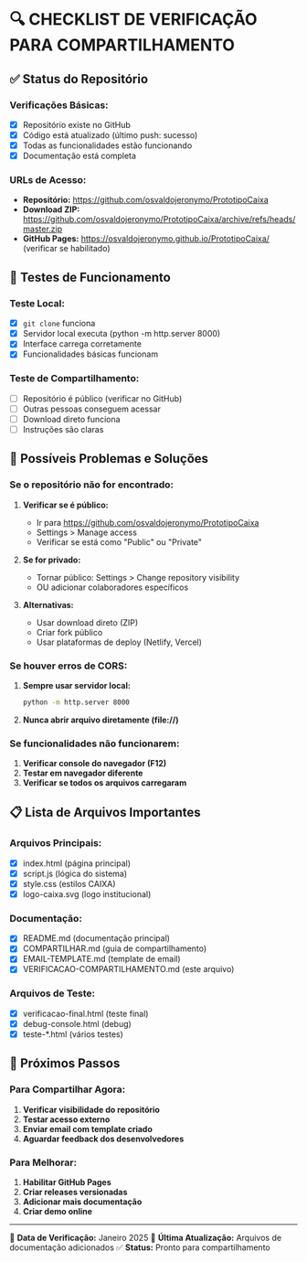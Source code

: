 🔍 CHECKLIST DE VERIFICAÇÃO PARA COMPARTILHAMENTO
===============================================

## ✅ Status do Repositório

### Verificações Básicas:
- [x] Repositório existe no GitHub
- [x] Código está atualizado (último push: sucesso)
- [x] Todas as funcionalidades estão funcionando
- [x] Documentação está completa

### URLs de Acesso:
- **Repositório:** https://github.com/osvaldojeronymo/PrototipoCaixa
- **Download ZIP:** https://github.com/osvaldojeronymo/PrototipoCaixa/archive/refs/heads/master.zip
- **GitHub Pages:** https://osvaldojeronymo.github.io/PrototipoCaixa/ (verificar se habilitado)

## 🔧 Testes de Funcionamento

### Teste Local:
- [x] `git clone` funciona
- [x] Servidor local executa (python -m http.server 8000)
- [x] Interface carrega corretamente
- [x] Funcionalidades básicas funcionam

### Teste de Compartilhamento:
- [ ] Repositório é público (verificar no GitHub)
- [ ] Outras pessoas conseguem acessar
- [ ] Download direto funciona
- [ ] Instruções são claras

## 🚨 Possíveis Problemas e Soluções

### Se o repositório não for encontrado:
1. **Verificar se é público:**
   - Ir para https://github.com/osvaldojeronymo/PrototipoCaixa
   - Settings > Manage access
   - Verificar se está como "Public" ou "Private"

2. **Se for privado:**
   - Tornar público: Settings > Change repository visibility
   - OU adicionar colaboradores específicos

3. **Alternativas:**
   - Usar download direto (ZIP)
   - Criar fork público
   - Usar plataformas de deploy (Netlify, Vercel)

### Se houver erros de CORS:
1. **Sempre usar servidor local:**
   ```bash
   python -m http.server 8000
   ```
2. **Nunca abrir arquivo diretamente (file://)**

### Se funcionalidades não funcionarem:
1. **Verificar console do navegador (F12)**
2. **Testar em navegador diferente**
3. **Verificar se todos os arquivos carregaram**

## 📋 Lista de Arquivos Importantes

### Arquivos Principais:
- [x] index.html (página principal)
- [x] script.js (lógica do sistema)
- [x] style.css (estilos CAIXA)
- [x] logo-caixa.svg (logo institucional)

### Documentação:
- [x] README.md (documentação principal)
- [x] COMPARTILHAR.md (guia de compartilhamento)
- [x] EMAIL-TEMPLATE.md (template de email)
- [x] VERIFICACAO-COMPARTILHAMENTO.md (este arquivo)

### Arquivos de Teste:
- [x] verificacao-final.html (teste final)
- [x] debug-console.html (debug)
- [x] teste-*.html (vários testes)

## 🎯 Próximos Passos

### Para Compartilhar Agora:
1. **Verificar visibilidade do repositório**
2. **Testar acesso externo**
3. **Enviar email com template criado**
4. **Aguardar feedback dos desenvolvedores**

### Para Melhorar:
1. **Habilitar GitHub Pages**
2. **Criar releases versionadas**
3. **Adicionar mais documentação**
4. **Criar demo online**

---

📅 **Data de Verificação:** Janeiro 2025
🔄 **Última Atualização:** Arquivos de documentação adicionados
✅ **Status:** Pronto para compartilhamento
